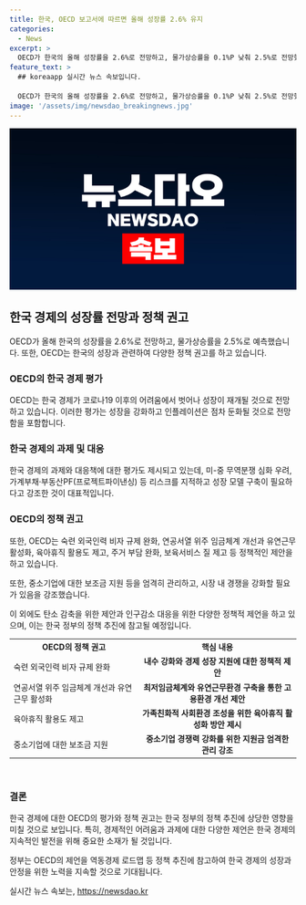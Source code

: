 ```yaml
---
title: 한국, OECD 보고서에 따르면 올해 성장률 2.6% 유지
categories:
  - News
excerpt: >
  OECD가 한국의 올해 성장률을 2.6%로 전망하고, 물가상승률을 0.1%P 낮춰 2.5%로 전망했다. 한국경제는 코로나19 이후 일시적 성장 약화를 벗어나고, 반도체 수출 개선으로 성장은 강화되고 인플레이션은 둔화될 것으로 전망됐다. 또한, OECD는 숙련 외국인력 비자 규제 완화, 유연근무 활성화 등을 정책 권고했고, 정부는 역동경제 로드맵 등 정책 추진에 참고할 예정이라고 밝혔다.
feature_text: >
  ## koreaapp 실시간 뉴스 속보입니다.

  OECD가 한국의 올해 성장률을 2.6%로 전망하고, 물가상승률을 0.1%P 낮춰 2.5%로 전망했다. 한국경제는 코로나19 이후 일시적 성장 약화를 벗어나고, 반도체 수출 개선으로 성장은 강화되고 인플레이션은 둔화될 것으로 전망됐다. 또한, OECD는 숙련 외국인력 비자 규제 완화, 유연근무 활성화 등을 정책 권고했고, 정부는 역동경제 로드맵 등 정책 추진에 참고할 예정이라고 밝혔다.
image: '/assets/img/newsdao_breakingnews.jpg'
---
```


<p><img src="/assets/img/newsdao_breakingnews.jpg" alt="koreaapp 속보" /></p>

<h2 data-ke-size="size26">한국 경제의 성장률 전망과 정책 권고</h2>

<p data-ke-size="size16">OECD가 올해 한국의 성장률을 2.6%로 전망하고, 물가상승률을 2.5%로 예측했습니다. 또한, OECD는 한국의 성장과 관련하여 다양한 정책 권고를 하고 있습니다.</p>

<h3>OECD의 한국 경제 평가</h3>

<p data-ke-size="size16">OECD는 한국 경제가 코로나19 이후의 어려움에서 벗어나 성장이 재개될 것으로 전망하고 있습니다. 이러한 평가는 성장을 강화하고 인플레이션은 점차 둔화될 것으로 전망함을 포함합니다.</p>

<h3>한국 경제의 과제 및 대응</h3>

<p data-ke-size="size16">한국 경제의 과제와 대응책에 대한 평가도 제시되고 있는데, 미-중 무역분쟁 심화 우려, 가계부채·부동산PF(프로젝트파이낸싱) 등 리스크를 지적하고 성장 모델 구축이 필요하다고 강조한 것이 대표적입니다.</p>

<h3>OECD의 정책 권고</h3>

<p data-ke-size="size16">또한, OECD는 숙련 외국인력 비자 규제 완화, 연공서열 위주 임금체계 개선과 유연근무 활성화, 육아휴직 활용도 제고, 주거 부담 완화, 보육서비스 질 제고 등 정책적인 제안을 하고 있습니다.</p>

<p data-ke-size="size16">또한, 중소기업에 대한 보조금 지원 등을 엄격히 관리하고, 시장 내 경쟁을 강화할 필요가 있음을 강조했습니다.</p>

<p data-ke-size="size16">이 외에도 탄소 감축을 위한 제안과 인구감소 대응을 위한 다양한 정책적 제언을 하고 있으며, 이는 한국 정부의 정책 추진에 참고될 예정입니다.</p>

<table>
  <tr>
    <th>OECD의 정책 권고</th>
    <th>핵심 내용</th>
  </tr>
  <tr>
    <td>숙련 외국인력 비자 규제 완화</td>
    <td style="text-align: center; height: 17px;"><b>내수 강화와 경제 성장 지원에 대한 정책적 제안</b></td>
  </tr>
  <tr>
    <td>연공서열 위주 임금체계 개선과 유연근무 활성화</td>
    <td style="text-align: center; height: 17px;"><b>최저임금체계와 유연근무환경 구축을 통한 고용환경 개선 제안</b></td>
  </tr>
  <tr>
    <td>육아휴직 활용도 제고</td>
    <td style="text-align: center; height: 17px;"><b>가족친화적 사회환경 조성을 위한 육아휴직 활성화 방안 제시</b></td>
  </tr>
  <tr>
    <td>중소기업에 대한 보조금 지원</td>
    <td style="text-align: center; height: 17px;"><b>중소기업 경쟁력 강화를 위한 지원금 엄격한 관리 강조</b></td>
  </tr>
</table>

<p data-ke-size="size16">&nbsp;</p>

<h3>결론</h3>

<p data-ke-size="size16">한국 경제에 대한 OECD의 평가와 정책 권고는 한국 정부의 정책 추진에 상당한 영향을 미칠 것으로 보입니다. 특히, 경제적인 어려움과 과제에 대한 다양한 제언은 한국 경제의 지속적인 발전을 위해 중요한 소재가 될 것입니다.</p>

<p data-ke-size="size16">정부는 OECD의 제언을 역동경제 로드맵 등 정책 추진에 참고하여 한국 경제의 성장과 안정을 위한 노력을 지속할 것으로 기대됩니다.</p>
실시간 뉴스 속보는, <a href="https://newsdao.kr" rel="dofollow">https://newsdao.kr</a>



